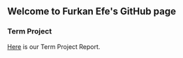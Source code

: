 ## Welcome to Furkan Efe's GitHub page

### Term Project


[Here](files/Report.html) is our Term Project Report.
